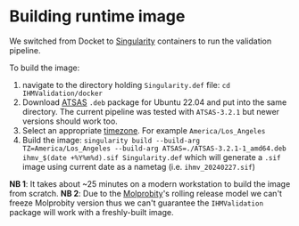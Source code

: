 # Building runtime image

We switched from Docket to [Singularity](https://docs.sylabs.io/guides/4.1/user-guide/introduction.html) containers to run the validation pipeline. 

To build the image:
1. navigate to the directory holding `Singularity.def` file:
`cd IHMValidation/docker`
2. Download [ATSAS](https://www.embl-hamburg.de/biosaxs/download.html) `.deb` package for Ubuntu 22.04 and put into the same directory. The current pipeline was tested with `ATSAS-3.2.1` but newer versions should work too.
3. Select an appropriate [timezone](https://en.wikipedia.org/wiki/List_of_tz_database_time_zones). For example `America/Los_Angeles`
4. Build the image:
`singularity build --build-arg TZ=America/Los_Angeles --build-arg ATSAS=./ATSAS-3.2.1-1_amd64.deb ihmv_$(date +%Y%m%d).sif Singularity.def`
which will generate a `.sif` image using current date as a nametag (i.e. `ihmv_20240227.sif`)

**NB 1**: It takes about ~25 minutes on a modern workstation to build the image from scratch. 
**NB 2**: Due to the [Molprobity](https://github.com/rlabduke/MolProbity)'s rolling release model we can't freeze Molprobity version thus we can't guarantee the `IHMValidation` package will work with a freshly-built image. 
